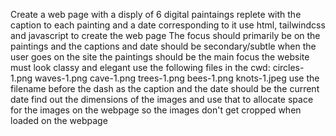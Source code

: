 Create a web page with a disply of 6 digital paintaings replete with the caption to each painting and a date corresponding to it 
use html, tailwindcss and javascript to create the web page
The focus should primarily be on the paintings and the captions and date should be secondary/subtle
when the user goes on the site the paintings should be the main focus 
the website must look classy and elegant
use the following files in the cwd:
circles-1.png
waves-1.png
cave-1.png
trees-1.png
bees-1.png
knots-1.jpeg
use the filename before the dash as the caption and the date should be the current date
find out the dimensions of the images and use that to allocate space for the images on the webpage
so the images don't get cropped when loaded on the webpage